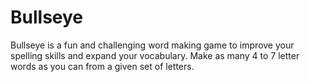 # Bullseye
Bullseye is a fun and challenging word making game to improve your spelling skills and expand your vocabulary. 
Make as many 4 to 7 letter words as you can from a given set of letters.
